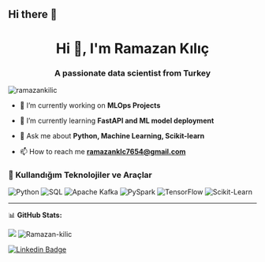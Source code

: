## Hi there 👋
<h1 align="center">Hi 👋, I'm Ramazan Kılıç</h1>
<h3 align="center">A passionate data scientist from Turkey</h3>

<p align="left"> <img src="https://komarev.com/ghpvc/?username=ramazankilic&label=Profile%20views&color=0e75b6&style=flat" alt="ramazankilic" /> </p>

- 🔭 I’m currently working on **MLOps Projects**

- 🌱 I’m currently learning **FastAPI and ML model deployment**

- 💬 Ask me about **Python, Machine Learning, Scikit-learn**

- 📫 How to reach me **ramazanklc7654@gmail.com**



### 🧠 Kullandığım Teknolojiler ve Araçlar

![Python](https://img.shields.io/badge/Python-3776AB?style=for-the-badge&logo=python&logoColor=white)
![SQL](https://img.shields.io/badge/SQL-336791?style=for-the-badge&logo=postgresql&logoColor=white)
![Apache Kafka](https://img.shields.io/badge/Apache_Kafka-231F20?style=for-the-badge&logo=apache-kafka&logoColor=white)
![PySpark](https://img.shields.io/badge/PySpark-E25A1C?style=for-the-badge&logo=apache-spark&logoColor=white)
![TensorFlow](https://img.shields.io/badge/TensorFlow-FF6F00?style=for-the-badge&logo=tensorflow&logoColor=white)
![Scikit-Learn](https://img.shields.io/badge/Scikit--Learn-F7931E?style=for-the-badge&logo=scikit-learn&logoColor=white)

---

📊 **GitHub Stats:**

<p>
  <img src="https://github-readme-stats.vercel.app/api?username=Ramazan-kilic&show_icons=true&theme=tokyonight" />
  <img src="https://github-readme-stats.vercel.app/api/top-langs?username=Ramazan-kilic&show_icons=true&locale=en&layout=compact" alt="Ramazan-kilic" />
</p>

[![Linkedin Badge](https://img.shields.io/badge/-LinkedIn-blue?style=flat-square&logo=Linkedin&logoColor=white&link=https://linkedin.com/in/ramazan-kilic)](https://linkedin.com/in/ramazan-kilic)
<!--
**Ramazan-kilic/Ramazan-Kilic** is a ✨ _special_ ✨ repository because its `README.md` (this file) appears on your GitHub profile.

Here are some ideas to get you started:

- 🔭 I’m currently working on ...
- 🌱 I’m currently learning ...
- 👯 I’m looking to collaborate on ...
- 🤔 I’m looking for help with ...
- 💬 Ask me about ...
- 📫 How to reach me: ...
- 😄 Pronouns: ...
- ⚡ Fun fact: ...
-->
